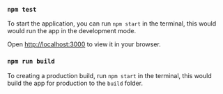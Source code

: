 ### `npm test`

To start the application, you can run `npm start` in the terminal, this would would run the app in the development mode.

Open [http://localhost:3000](http://localhost:3000) to view it in your browser.


### `npm run build`

To creating a production build, run `npm start` in the terminal, this would build the app for production to the `build` folder.
